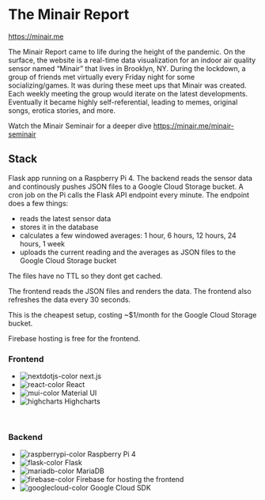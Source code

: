 # The Minair Report

https://minair.me 

The Minair Report came to life during the height of the pandemic.
On the surface, the website is a real-time data visualization for an indoor air
quality sensor named “Minair” that lives in Brooklyn, NY. During the lockdown, a
group of friends met virtually every Friday night for some socializing/games.
It was during these meet ups that Minair was created. Each weekly meeting the
group would iterate on the latest developments. Eventually it became highly
self-referential, leading to memes, original songs, erotica stories, and more.

Watch the Minair Seminair for a deeper dive
https://minair.me/minair-seminair


## Stack
Flask app running on a Raspberry Pi 4. The backend reads the sensor data and continously pushes JSON files to a Google Cloud Storage bucket. A cron job on the Pi calls the Flask API endpoint every minute. The endpoint does a few things:
* reads the latest sensor data
* stores it in the database
* calculates a few windowed averages: 1 hour, 6 hours, 12 hours, 24 hours, 1 week
* uploads the current reading and the averages as JSON files to the Google Cloud Storage bucket 

The files have no TTL so they dont get cached. 

The frontend reads the JSON files and renders the data. The frontend also refreshes the data every 30 seconds.

This is the cheapest setup, costing ~$1/month for the Google Cloud Storage bucket.

Firebase hosting is free for the frontend.

### Frontend
* ![nextdotjs-color](https://github.com/minair-affair/minair-report/assets/327971/a497f915-f991-4124-852c-731b08cf9ff4)
next.js
* ![react-color](https://github.com/minair-affair/minair-report/assets/327971/01a14705-9574-4a65-8c92-5476755d380b)
React
* ![mui-color](https://github.com/minair-affair/minair-report/assets/327971/39712485-03e0-4fd0-adc6-dd2c1943d674)
Material UI
* ![highcharts](https://github.com/minair-affair/minair-report/assets/327971/d1a825d0-72d9-4ca6-8ae6-28c873b72c53)
Highcharts

<br />

### Backend
* ![raspberrypi-color](https://github.com/minair-affair/minair-report/assets/327971/71620722-df93-4452-978e-f577ba76d11e)
Raspberry Pi 4
* ![flask-color](https://github.com/minair-affair/minair-report/assets/327971/039d276c-b78c-4489-8de3-a4f612c35a4b)
Flask
* ![mariadb-color](https://github.com/minair-affair/minair-report/assets/327971/5b32edee-8311-4da9-ad74-1b45e788db8a)
MariaDB
* ![firebase-color](https://github.com/minair-affair/minair-report/assets/327971/d78d0e31-c31a-433d-b103-95944f90b4bb)
Firebase for hosting the frontend
* ![googlecloud-color](https://github.com/minair-affair/minair-report/assets/327971/0b2c6b82-5cdb-42b9-b94e-8cbac34aca14)
Google Cloud SDK
